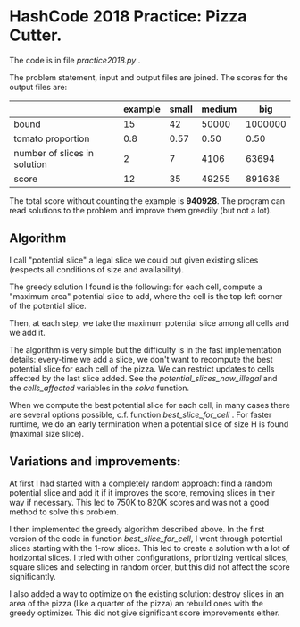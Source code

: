 # HashCode 2018 Practice: Pizza Cutter.

The code is in file *practice2018.py* .

The problem statement, input and output files are joined. The scores for the output files are:

|                              | example  | small | medium | big     |
| -----------------            | -------- | ----- | ------ | ------- |
| bound                        | 15       |    42 |  50000 | 1000000 |
| tomato proportion            | 0.8      |  0.57 |  0.50  | 0.50    |
| number of slices in solution | 2        |     7 |  4106  | 63694   |
| score                        | 12       |    35 |  49255 | 891638  |


The total score without counting the example is **940928**. The program can read solutions to the problem and improve
them greedily (but not a lot).

## Algorithm

I call "potential slice" a legal slice we could put given existing slices (respects all conditions of size and availability).

The greedy solution I found is the following: for each cell, compute a "maximum area" potential slice to add,
where the cell is the top left corner of the potential slice.

Then, at each step, we take the maximum potential slice among all cells and we add it.

The algorithm is very simple but the difficulty is in the fast implementation details: every-time we add a slice,
we don't want to recompute the best potential slice for each cell of the pizza. We can restrict updates to cells
affected by the last slice added. See the *potential_slices_now_illegal* and the *cells_affected* variables in the *solve* function.

When we compute the best potential slice for each cell, in many cases there are several options possible, c.f.
function *best_slice_for_cell* .
For faster runtime, we do an early termination when a potential slice of size H is found (maximal size slice).

## Variations and improvements:

At first I had started with a completely random approach: find a random potential slice and add it if it improves the score,
removing slices in their way if necessary. This led to 750K to 820K scores and was not a good method to solve this problem.

I then implemented the greedy algorithm described above.
In the first version of the code in function *best_slice_for_cell*, I went through potential slices starting with the 1-row slices.
This led to create a solution with a lot of horizontal slices.
I tried with other configurations, prioritizing vertical slices, square slices and selecting in random order,
but this did not affect the score significantly.

I also added a way to optimize on the existing solution: destroy slices in an area of the pizza (like a quarter of the pizza)
an rebuild ones with the greedy optimizer. This did not give significant score improvements either.

